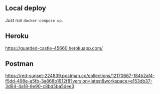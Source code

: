 Local deploy
------
Just run  `docker-compose up`.


Heroku
------
https://guarded-castle-45660.herokuapp.com/


Postman
------
https://red-sunset-224839.postman.co/collections/12170667-184b2af4-f5dd-498e-a5fb-3a868b1912f8?version=latest&workspace=e153db37-3d64-4a18-8e90-c8bd5ba5dee3
